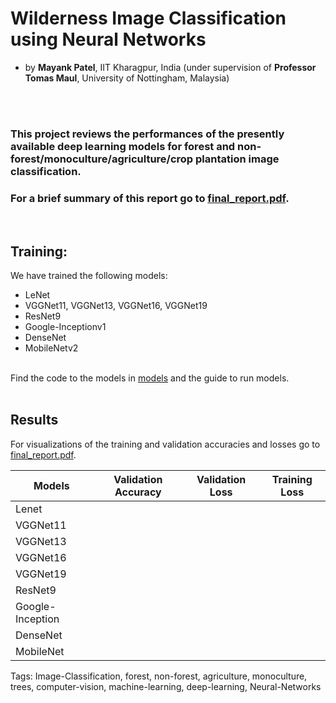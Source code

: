 # Wilderness Image Classification using Neural Networks

- by <B>Mayank Patel</B>, IIT Kharagpur, India (under supervision of <B>Professor Tomas Maul</B>, University of Nottingham, Malaysia)

<br><br>

### This project reviews the performances of the presently available deep learning models for forest and non-forest/monoculture/agriculture/crop plantation image classification.




### For a brief summary of this report go to [final_report.pdf](https://github.com/mayankpatel14/Wilderness-Image-Classification/blob/master/final_report.pdf).


<br>

## Training:
We have trained the following models:
-	LeNet
-	VGGNet11, VGGNet13, VGGNet16, VGGNet19
-	ResNet9
-	Google-Inceptionv1
-	DenseNet
-	MobileNetv2<br>

<br>Find the code to the models in [models](https://github.com/mayankpatel14/Wilderness-Image-Classification/tree/master/models) and the guide to run models.
<br>
<br>
## Results
For visualizations of the training and validation accuracies and losses go to [final_report.pdf](https://github.com/mayankpatel14/Wilderness-Image-Classification/blob/master/final_report.pdf).

<table class="tg">
<thead>
  <tr>
    <th class="tg-0pky">Models</th>
    <th class="tg-0pky">Validation Accuracy</th>
    <th class="tg-0pky">Validation Loss</th>
    <th class="tg-0pky">Training Loss</th>
  </tr>
</thead>
<tbody>
  <tr>
    <td class="tg-0pky">Lenet</td>
    <td class="tg-0pky"></td>
    <td class="tg-0pky"></td>
    <td class="tg-0pky"></td>
  </tr>
  <tr>
    <td class="tg-0pky">VGGNet11</td>
    <td class="tg-0pky"></td>
    <td class="tg-0pky"></td>
    <td class="tg-0pky"></td>
  </tr>
  <tr>
    <td class="tg-0pky">VGGNet13</td>
    <td class="tg-0pky"></td>
    <td class="tg-0pky"></td>
    <td class="tg-0pky"></td>
  </tr>
  <tr>
    <td class="tg-0pky">VGGNet16</td>
    <td class="tg-0pky"></td>
    <td class="tg-0pky"></td>
    <td class="tg-0pky"></td>
  </tr>
  <tr>
    <td class="tg-0pky">VGGNet19</td>
    <td class="tg-0pky"></td>
    <td class="tg-0pky"></td>
    <td class="tg-0pky"></td>
  </tr>
  <tr>
    <td class="tg-0pky">ResNet9</td>
    <td class="tg-0pky"></td>
    <td class="tg-0pky"></td>
    <td class="tg-0pky"></td>
  </tr>
  <tr>
    <td class="tg-0pky">Google-Inception</td>
    <td class="tg-0pky"></td>
    <td class="tg-0pky"></td>
    <td class="tg-0pky"></td>
  </tr>
  <tr>
    <td class="tg-0pky">DenseNet</td>
    <td class="tg-0pky"></td>
    <td class="tg-0pky"></td>
    <td class="tg-0pky"></td>
  </tr>
  <tr>
    <td class="tg-0pky">MobileNet</td>
    <td class="tg-0pky"></td>
    <td class="tg-0pky"></td>
    <td class="tg-0pky"></td>
  </tr>
</tbody>
</table>



Tags: Image-Classification, forest, non-forest, agriculture, monoculture, trees, computer-vision, machine-learning, deep-learning, Neural-Networks



